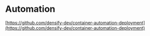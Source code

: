 # Automation

[https://github.com/densify-dev/container-automation-deployment](https://github.com/densify-dev/container-automation-deployment)
